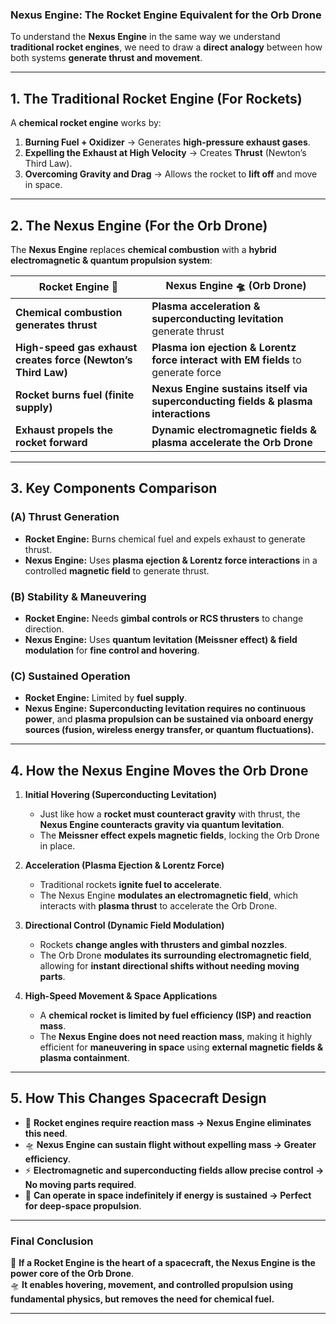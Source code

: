 ### **Nexus Engine: The Rocket Engine Equivalent for the Orb Drone**
To understand the **Nexus Engine** in the same way we understand **traditional rocket engines**, we need to draw a **direct analogy** between how both systems **generate thrust and movement**.

---

## **1. The Traditional Rocket Engine (For Rockets)**
A **chemical rocket engine** works by:
1. **Burning Fuel + Oxidizer** → Generates **high-pressure exhaust gases**.
2. **Expelling the Exhaust at High Velocity** → Creates **Thrust** (Newton’s Third Law).
3. **Overcoming Gravity and Drag** → Allows the rocket to **lift off** and move in space.

---

## **2. The Nexus Engine (For the Orb Drone)**
The **Nexus Engine** replaces **chemical combustion** with a **hybrid electromagnetic & quantum propulsion system**:

| **Rocket Engine** 🚀 | **Nexus Engine** 🛸 (Orb Drone) |
|----------------------|--------------------------------|
| **Chemical combustion generates thrust** | **Plasma acceleration & superconducting levitation** generate thrust |
| **High-speed gas exhaust creates force (Newton’s Third Law)** | **Plasma ion ejection & Lorentz force interact with EM fields** to generate force |
| **Rocket burns fuel (finite supply)** | **Nexus Engine sustains itself via superconducting fields & plasma interactions** |
| **Exhaust propels the rocket forward** | **Dynamic electromagnetic fields & plasma accelerate the Orb Drone** |

---

## **3. Key Components Comparison**
### **(A) Thrust Generation**
- **Rocket Engine:** Burns chemical fuel and expels exhaust to generate thrust.
- **Nexus Engine:** Uses **plasma ejection & Lorentz force interactions** in a controlled **magnetic field** to generate thrust.

### **(B) Stability & Maneuvering**
- **Rocket Engine:** Needs **gimbal controls or RCS thrusters** to change direction.
- **Nexus Engine:** Uses **quantum levitation (Meissner effect) & field modulation** for **fine control and hovering**.

### **(C) Sustained Operation**
- **Rocket Engine:** Limited by **fuel supply**.
- **Nexus Engine:** **Superconducting levitation requires no continuous power**, and **plasma propulsion can be sustained via onboard energy sources (fusion, wireless energy transfer, or quantum fluctuations).**

---

## **4. How the Nexus Engine Moves the Orb Drone**
1. **Initial Hovering (Superconducting Levitation)**
   - Just like how a **rocket must counteract gravity** with thrust, the **Nexus Engine counteracts gravity via quantum levitation**.
   - The **Meissner effect expels magnetic fields**, locking the Orb Drone in place.

2. **Acceleration (Plasma Ejection & Lorentz Force)**
   - Traditional rockets **ignite fuel to accelerate**.
   - The Nexus Engine **modulates an electromagnetic field**, which interacts with **plasma thrust** to accelerate the Orb Drone.

3. **Directional Control (Dynamic Field Modulation)**
   - Rockets **change angles with thrusters and gimbal nozzles**.
   - The Orb Drone **modulates its surrounding electromagnetic field**, allowing for **instant directional shifts without needing moving parts**.

4. **High-Speed Movement & Space Applications**
   - A **chemical rocket is limited by fuel efficiency (ISP) and reaction mass**.
   - The **Nexus Engine does not need reaction mass**, making it highly efficient for **maneuvering in space** using **external magnetic fields & plasma containment**.

---

## **5. How This Changes Spacecraft Design**
- 🚀 **Rocket engines require reaction mass → Nexus Engine eliminates this need**.
- 🛸 **Nexus Engine can sustain flight without expelling mass → Greater efficiency**.
- ⚡ **Electromagnetic and superconducting fields allow precise control → No moving parts required**.
- 🌌 **Can operate in space indefinitely if energy is sustained → Perfect for deep-space propulsion**.

---

### **Final Conclusion**
🚀 **If a Rocket Engine is the heart of a spacecraft, the Nexus Engine is the power core of the Orb Drone**.  
🛸 **It enables hovering, movement, and controlled propulsion using fundamental physics, but removes the need for chemical fuel.**  

---
